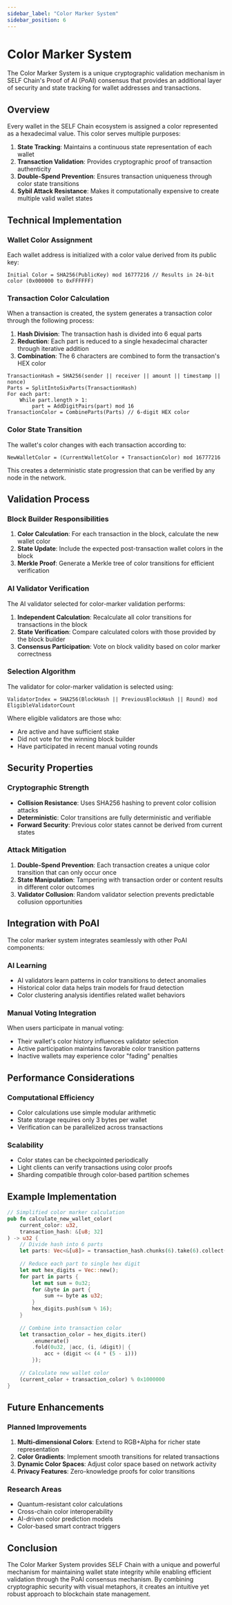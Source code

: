 ```yaml
---
sidebar_label: "Color Marker System"
sidebar_position: 6
---
```


# Color Marker System

The Color Marker System is a unique cryptographic validation mechanism in SELF Chain's Proof of AI (PoAI) consensus that provides an additional layer of security and state tracking for wallet addresses and transactions.

## Overview

Every wallet in the SELF Chain ecosystem is assigned a color represented as a hexadecimal value. This color serves multiple purposes:

1. **State Tracking**: Maintains a continuous state representation of each wallet
2. **Transaction Validation**: Provides cryptographic proof of transaction authenticity
3. **Double-Spend Prevention**: Ensures transaction uniqueness through color state transitions
4. **Sybil Attack Resistance**: Makes it computationally expensive to create multiple valid wallet states

## Technical Implementation

### Wallet Color Assignment

Each wallet address is initialized with a color value derived from its public key:

```
Initial Color = SHA256(PublicKey) mod 16777216 // Results in 24-bit color (0x000000 to 0xFFFFFF)
```

### Transaction Color Calculation

When a transaction is created, the system generates a transaction color through the following process:

1. **Hash Division**: The transaction hash is divided into 6 equal parts
2. **Reduction**: Each part is reduced to a single hexadecimal character through iterative addition
3. **Combination**: The 6 characters are combined to form the transaction's HEX color

```
TransactionHash = SHA256(sender || receiver || amount || timestamp || nonce)
Parts = SplitIntoSixParts(TransactionHash)
For each part:
    While part.length > 1:
        part = AddDigitPairs(part) mod 16
TransactionColor = CombineParts(Parts) // 6-digit HEX color
```

### Color State Transition

The wallet's color changes with each transaction according to:

```
NewWalletColor = (CurrentWalletColor + TransactionColor) mod 16777216
```

This creates a deterministic state progression that can be verified by any node in the network.

## Validation Process

### Block Builder Responsibilities

1. **Color Calculation**: For each transaction in the block, calculate the new wallet color
2. **State Update**: Include the expected post-transaction wallet colors in the block
3. **Merkle Proof**: Generate a Merkle tree of color transitions for efficient verification

### AI Validator Verification

The AI validator selected for color-marker validation performs:

1. **Independent Calculation**: Recalculate all color transitions for transactions in the block
2. **State Verification**: Compare calculated colors with those provided by the block builder
3. **Consensus Participation**: Vote on block validity based on color marker correctness

### Selection Algorithm

The validator for color-marker validation is selected using:

```
ValidatorIndex = SHA256(BlockHash || PreviousBlockHash || Round) mod EligibleValidatorCount
```

Where eligible validators are those who:
- Are active and have sufficient stake
- Did not vote for the winning block builder
- Have participated in recent manual voting rounds

## Security Properties

### Cryptographic Strength

- **Collision Resistance**: Uses SHA256 hashing to prevent color collision attacks
- **Deterministic**: Color transitions are fully deterministic and verifiable
- **Forward Security**: Previous color states cannot be derived from current states

### Attack Mitigation

1. **Double-Spend Prevention**: Each transaction creates a unique color transition that can only occur once
2. **State Manipulation**: Tampering with transaction order or content results in different color outcomes
3. **Validator Collusion**: Random validator selection prevents predictable collusion opportunities

## Integration with PoAI

The color marker system integrates seamlessly with other PoAI components:

### AI Learning

- AI validators learn patterns in color transitions to detect anomalies
- Historical color data helps train models for fraud detection
- Color clustering analysis identifies related wallet behaviors

### Manual Voting Integration

When users participate in manual voting:
- Their wallet's color history influences validator selection
- Active participation maintains favorable color transition patterns
- Inactive wallets may experience color "fading" penalties

## Performance Considerations

### Computational Efficiency

- Color calculations use simple modular arithmetic
- State storage requires only 3 bytes per wallet
- Verification can be parallelized across transactions

### Scalability

- Color states can be checkpointed periodically
- Light clients can verify transactions using color proofs
- Sharding compatible through color-based partition schemes

## Example Implementation

```rust
// Simplified color marker calculation
pub fn calculate_new_wallet_color(
    current_color: u32,
    transaction_hash: &[u8; 32]
) -> u32 {
    // Divide hash into 6 parts
    let parts: Vec<&[u8]> = transaction_hash.chunks(6).take(6).collect();
    
    // Reduce each part to single hex digit
    let mut hex_digits = Vec::new();
    for part in parts {
        let mut sum = 0u32;
        for &byte in part {
            sum += byte as u32;
        }
        hex_digits.push(sum % 16);
    }
    
    // Combine into transaction color
    let transaction_color = hex_digits.iter()
        .enumerate()
        .fold(0u32, |acc, (i, &digit)| {
            acc + (digit << (4 * (5 - i)))
        });
    
    // Calculate new wallet color
    (current_color + transaction_color) % 0x1000000
}
```

## Future Enhancements

### Planned Improvements

1. **Multi-dimensional Colors**: Extend to RGB+Alpha for richer state representation
2. **Color Gradients**: Implement smooth transitions for related transactions
3. **Dynamic Color Spaces**: Adjust color space based on network activity
4. **Privacy Features**: Zero-knowledge proofs for color transitions

### Research Areas

- Quantum-resistant color calculations
- Cross-chain color interoperability
- AI-driven color prediction models
- Color-based smart contract triggers

## Conclusion

The Color Marker System provides SELF Chain with a unique and powerful mechanism for maintaining wallet state integrity while enabling efficient validation through the PoAI consensus mechanism. By combining cryptographic security with visual metaphors, it creates an intuitive yet robust approach to blockchain state management.